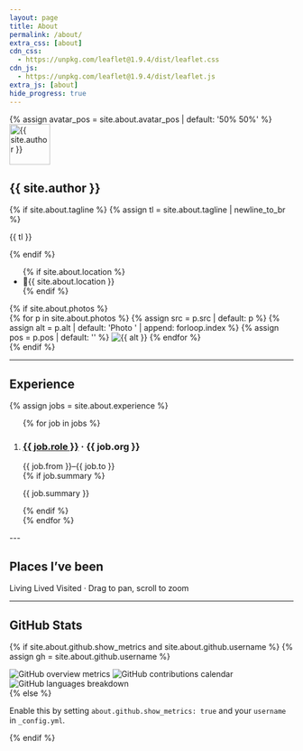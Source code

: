 ```yaml
---
layout: page
title: About
permalink: /about/
extra_css: [about]
cdn_css:
  - https://unpkg.com/leaflet@1.9.4/dist/leaflet.css
cdn_js:
  - https://unpkg.com/leaflet@1.9.4/dist/leaflet.js
extra_js: [about]
hide_progress: true
---
```


<section class="about-hero">
  {% assign avatar_pos = site.about.avatar_pos | default: '50% 50%' %}
  <img class="about-avatar" src="{{ site.author_avatar | relative_url }}" alt="{{ site.author }}" width="72" height="72" style="object-position: {{ avatar_pos }};">
  <div class="about-intro">
    <h2 class="about-name">{{ site.author }}</h2>
    {% if site.about.tagline %}
    {% assign tl = site.about.tagline | newline_to_br %}
    <p class="about-tagline">{{ tl }}</p>
    {% endif %}
    <ul class="about-meta">
      {% if site.about.location %}<li><span class="emoji">📍</span>{{ site.about.location }}</li>{% endif %}
    </ul>
  </div>
  {% if site.about.photos %}
  <div class="about-photos">
    {% for p in site.about.photos %}
      {% assign src = p.src | default: p %}
      {% assign alt = p.alt | default: 'Photo ' | append: forloop.index %}
      {% assign pos = p.pos | default: '' %}
      <img src="{{ src | relative_url }}" alt="{{ alt }}" loading="lazy"{% if pos %} style="object-position: {{ pos }};"{% endif %}>
    {% endfor %}
  </div>
  {% endif %}
</section>

---

## Experience

{% assign jobs = site.about.experience %}

<ol class="timeline">
  {% for job in jobs %}
  <li class="timeline-item">
    <div class="timeline-dot" aria-hidden="true"></div>
    <div class="timeline-body">
      <div class="timeline-head">
        <h3><a href="{{ job.url }}" target="_blank" rel="noopener">{{ job.role }}</a> · {{ job.org }}</h3>
        <span class="timeline-when">{{ job.from }}–{{ job.to }}</span>
      </div>
      {% if job.summary %}<p>{{ job.summary }}</p>{% endif %}
    </div>
  </li>
  {% endfor %}
</ol>
---

## Places I’ve been

<div id="placesMap" class="places-map" aria-label="Map of places I've been"></div>
<div class="map-legend" aria-label="Legend">
  <span class="leg living"></span> Living
  <span class="leg lived"></span> Lived
  <span class="leg visited"></span> Visited
  <span class="sep">·</span>
  <span class="hint">Drag to pan, scroll to zoom</span>
</div>

<script>
  window.ABOUT_PLACES = {{ site.about.places | jsonify }};
</script>

---

## GitHub Stats
{% if site.about.github.show_metrics and site.about.github.username %}
{% assign gh = site.about.github.username %}
<div class="gh-stack">
  <div class="gh-row gh-two">
    <img class="gh-img" src="https://raw.githubusercontent.com/{{ gh }}/{{ gh }}/main/metrics.svg" alt="GitHub overview metrics" loading="lazy">
    <img class="gh-img" src="https://raw.githubusercontent.com/{{ gh }}/{{ gh }}/main/calendar.svg" alt="GitHub contributions calendar" loading="lazy">
  </div>
  <div class="gh-row gh-center">
    <img class="gh-img" src="https://raw.githubusercontent.com/{{ gh }}/{{ gh }}/main/languages.svg" alt="GitHub languages breakdown" loading="lazy">
  </div>
  
</div>
{% else %}
<p>Enable this by setting <code>about.github.show_metrics: true</code> and your <code>username</code> in <code>_config.yml</code>.</p>
{% endif %}
